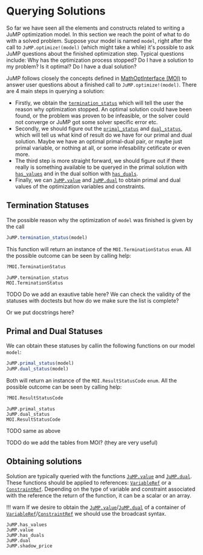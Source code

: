 Querying Solutions
==================

So far we have seen all the elements and constructs related to writing a JuMP
optimization model. In this section we reach the point of what to do
with a solved problem. Suppose your model is named `model`, right after the
call to `JuMP.optimize!(model)` (which might take a while) it's possible to
ask JuMP questions about the finished optimization step. Typical questions
include: Why has the optimization process stopped? Do I have a solution to my
problem? Is it optimal? Do I have a dual solution?

JuMP follows closely the concepts defined in [MathOptInterface (MOI)](https://github.com/JuliaOpt/MathOptInterface.jl)
to answer user questions about a finished call to `JuMP.optimize!(model)`.
There are 4 main steps in querying a solution:

* Firstly, we obtain the [`termination_status`](@ref) which will tell the user the reason why
optimization stopped. An optimal solution could have been found, or the problem
was proven to be infeasible, or the solver could not converge or JuMP got some
solver specific error etc.
* Secondly, we should figure out the [`primal_status`](@ref) and [`dual_status`](@ref), which will tell us what
kind of result do we have for our primal and dual solution. Maybe we have an
optimal primal-dual pair, or maybe just primal variable, or nothing at all,
or some infesability cetificate or even more.
* The third step is more straight forward, we should figure out if there really
is something available to be queryed in the primal solution with [`has_values`](@ref)
and in the dual soltion with [`has_duals`](@ref).
* Finally, we can [`JuMP.value`](@ref) and [`JuMP.dual`](@ref) to obtain primal and dual values of
the optimization variables and constraints.

## Termination Statuses

The possible reason why the optimization of `model` was finished is given by the call

```julia
JuMP.termination_status(model)
```

This function will return an instance of the `MOI.TerminationStatus` `enum`. All the possible outcome can be seen by calling help:

```julia
?MOI.TerminationStatus
```

```@docs
JuMP.termination_status
MOI.TerminationStatus
```

TODO
Do we add an exautive table here?
We can check the validity of the statuses with doctests
but how do we make sure the list is complete?

Or we put docstrings here?

## Primal and Dual Statuses

We can obtain these statuses by callin the following functions on our model `model`:

```julia
JuMP.primal_status(model)
JuMP.dual_status(model)
```

Both will return an instance of the `MOI.ResultStatusCode` `enum`. All the possible outcome can be seen by calling help:

```julia
?MOI.ResultStatusCode
```

```@docs
JuMP.primal_status
JuMP.dual_status
MOI.ResultStatusCode
```

TODO
same as above

TODO
do we add the tables from MOI? (they are very useful)

## Obtaining solutions

Solution are typically queried with the functions [`JuMP.value`](@ref) and [`JuMP.dual`](@ref).
These functions should be applied to references: [`VariableRef`](@ref) or a [`ConstraintRef`](@ref).
Depending on the type of variable and constraint associated with the reference the
return of the function, it can be a scalar or an array.

!!! warn
    If we desire to obtain the [`JuMP.value`](@ref)/[`JuMP.dual`](@ref)  of a container of [`VariableRef`](@ref)/[`ConstraintRef`](@ref)  we should use
    the broadcast syntax.

```@docs
JuMP.has_values
JuMP.value
JuMP.has_duals
JuMP.dual
JuMP.shadow_price
```